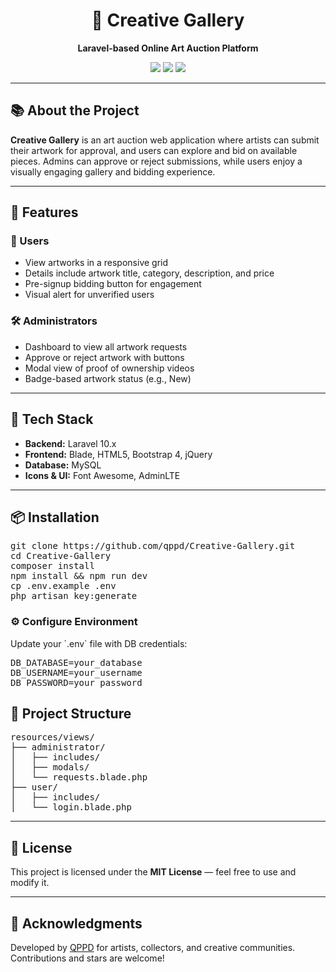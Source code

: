 <h1 align="center">🎨 Creative Gallery</h1>
<p align="center"><strong>Laravel-based Online Art Auction Platform</strong></p>
<p align="center">
    <img src="https://img.shields.io/badge/Laravel-10-red" />
    <img src="https://img.shields.io/badge/license-MIT-blue" />
    <img src="https://img.shields.io/badge/status-Under_Development-yellow" />
</p>

<hr>

<h2>📚 About the Project</h2>
<p>
    <strong>Creative Gallery</strong> is an art auction web application where artists can submit their artwork for approval, and users can explore and bid on available pieces. Admins can approve or reject submissions, while users enjoy a visually engaging gallery and bidding experience.
</p>

<hr>

<h2>🚀 Features</h2>

<h3>👥 Users</h3>
<ul>
    <li>View artworks in a responsive grid</li>
    <li>Details include artwork title, category, description, and price</li>
    <li>Pre-signup bidding button for engagement</li>
    <li>Visual alert for unverified users</li>
</ul>

<h3>🛠️ Administrators</h3>
<ul>
    <li>Dashboard to view all artwork requests</li>
    <li>Approve or reject artwork with buttons</li>
    <li>Modal view of proof of ownership videos</li>
    <li>Badge-based artwork status (e.g., New)</li>
</ul>

<hr>

<h2>🧰 Tech Stack</h2>
<ul>
    <li><strong>Backend:</strong> Laravel 10.x</li>
    <li><strong>Frontend:</strong> Blade, HTML5, Bootstrap 4, jQuery</li>
    <li><strong>Database:</strong> MySQL</li>
    <li><strong>Icons & UI:</strong> Font Awesome, AdminLTE</li>
</ul>

<hr>

<h2>📦 Installation</h2>

<pre>
git clone https://github.com/qppd/Creative-Gallery.git
cd Creative-Gallery
composer install
npm install && npm run dev
cp .env.example .env
php artisan key:generate
</pre>

<h3>⚙️ Configure Environment</h3>
Update your `.env` file with DB credentials:

<pre>
DB_DATABASE=your_database
DB_USERNAME=your_username
DB_PASSWORD=your_password
</pre>

<h2>📁 Project Structure</h2>
<pre>
resources/views/
├── administrator/
│   ├── includes/
│   ├── modals/
│   └── requests.blade.php
├── user/
│   ├── includes/
│   └── login.blade.php
</pre>

<hr>

<h2>📄 License</h2>
<p>This project is licensed under the <strong>MIT License</strong> — feel free to use and modify it.</p>

<hr>

<h2>🙌 Acknowledgments</h2>
<p>Developed by <a href="https://github.com/qppd">QPPD</a> for artists, collectors, and creative communities. Contributions and stars are welcome!</p>
